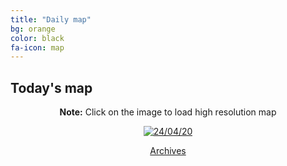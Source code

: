 ```yaml
---
title: "Daily map"
bg: orange
color: black
fa-icon: map
---
```


## Today's map
<p style="text-align: center"><strong>Note:</strong> Click on the image to load high resolution map</p>
<p style="text-align: center"><a href="https://imgpile.com/images/IAgMbC.png"><img alt="24/04/20" src="https://imgpile.com/images/IAgMbC.md.png" border="0"></a></p>
<p style="text-align: center"><a class="button2" href="https://elseasama.github.io/chcovid19/archives.html">Archives</a></p>

